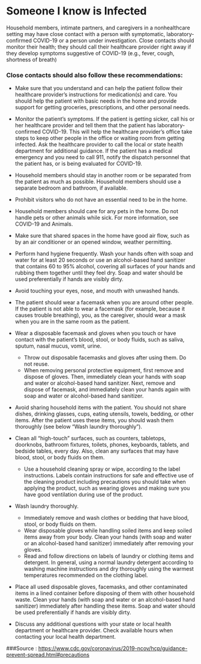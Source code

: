 # Someone I know is Infected

Household members, intimate partners, and caregivers in a nonhealthcare setting may have close contact with a person with symptomatic, laboratory-confirmed COVID-19 or a person under investigation. Close contacts should monitor their health; they should call their healthcare provider right away if they develop symptoms suggestive of COVID-19 (e.g., fever, cough, shortness of breath)

### Close contacts should also follow these recommendations:

* Make sure that you understand and can help the patient follow their healthcare provider’s instructions for medication(s) and care. You should help the patient with basic needs in the home and provide support for getting groceries, prescriptions, and other personal needs.

* Monitor the patient’s symptoms. If the patient is getting sicker, call his or her healthcare provider and tell them that the patient has laboratory-confirmed COVID-19. This will help the healthcare provider’s office take steps to keep other people in the office or waiting room from getting infected. Ask the healthcare provider to call the local or state health department for additional guidance. If the patient has a medical emergency and you need to call 911, notify the dispatch personnel that the patient has, or is being evaluated for COVID-19.

* Household members should stay in another room or be separated from the patient as much as possible. Household members should use a separate bedroom and bathroom, if available.

* Prohibit visitors who do not have an essential need to be in the home.

* Household members should care for any pets in the home. Do not handle pets or other animals while sick.  For more information, see COVID-19 and Animals.

* Make sure that shared spaces in the home have good air flow, such as by an air conditioner or an opened window, weather permitting.

* Perform hand hygiene frequently. Wash your hands often with soap and water for at least 20 seconds or use an alcohol-based hand sanitizer that contains 60 to 95% alcohol, covering all surfaces of your hands and rubbing them together until they feel dry. Soap and water should be used preferentially if hands are visibly dirty.

* Avoid touching your eyes, nose, and mouth with unwashed hands.

* The patient should wear a facemask when you are around other people. If the patient is not able to wear a facemask (for example, because it causes trouble breathing), you, as the caregiver, should wear a mask when you are in the same room as the patient.

* Wear a disposable facemask and gloves when you touch or have contact with the patient’s blood, stool, or body fluids, such as saliva, sputum, nasal mucus, vomit, urine.
  * Throw out disposable facemasks and gloves after using them. Do not reuse.
  * When removing personal protective equipment, first remove and dispose of gloves. Then, immediately clean your hands with soap and water or alcohol-based hand sanitizer. Next, remove and dispose of facemask, and immediately clean your hands again with soap and water or alcohol-based hand sanitizer.

* Avoid sharing household items with the patient. You should not share dishes, drinking glasses, cups, eating utensils, towels, bedding, or other items. After the patient uses these items, you should wash them thoroughly (see below “Wash laundry thoroughly”).

* Clean all “high-touch” surfaces, such as counters, tabletops, doorknobs, bathroom fixtures, toilets, phones, keyboards, tablets, and bedside tables, every day. Also, clean any surfaces that may have blood, stool, or body fluids on them.
  * Use a household cleaning spray or wipe, according to the label instructions. Labels contain instructions for safe and effective use of the cleaning product including precautions you should take when applying the product, such as wearing gloves and making sure you have good ventilation during use of the product.

* Wash laundry thoroughly.
  * Immediately remove and wash clothes or bedding that have blood, stool, or body fluids on them.
  * Wear disposable gloves while handling soiled items and keep soiled items away from your body. Clean your hands (with soap and water or an alcohol-based hand sanitizer) immediately after removing your gloves.
  * Read and follow directions on labels of laundry or clothing items and detergent. In general, using a normal laundry detergent according to washing machine instructions and dry thoroughly using the warmest temperatures recommended on the clothing label.

* Place all used disposable gloves, facemasks, and other contaminated items in a lined container before disposing of them with other household waste. Clean your hands (with soap and water or an alcohol-based hand sanitizer) immediately after handling these items. Soap and water should be used preferentially if hands are visibly dirty.

* Discuss any additional questions with your state or local health department or healthcare provider. Check available hours when contacting your local health department.


###Source :  https://www.cdc.gov/coronavirus/2019-ncov/hcp/guidance-prevent-spread.html#precautions

